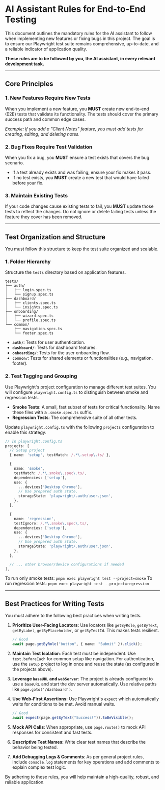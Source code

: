 # AI Assistant Rules for End-to-End Testing

This document outlines the mandatory rules for the AI assistant to follow when implementing new features or fixing bugs in this project. The goal is to ensure our Playwright test suite remains comprehensive, up-to-date, and a reliable indicator of application quality.

**These rules are to be followed by you, the AI assistant, in every relevant development task.**

---

## Core Principles

### 1. New Features Require New Tests

When you implement a new feature, you **MUST** create new end-to-end (E2E) tests that validate its functionality. The tests should cover the primary success path and common edge cases.

_Example: If you add a "Client Notes" feature, you must add tests for creating, editing, and deleting notes._

### 2. Bug Fixes Require Test Validation

When you fix a bug, you **MUST** ensure a test exists that covers the bug scenario.

- If a test already exists and was failing, ensure your fix makes it pass.
- If no test exists, you **MUST** create a new test that would have failed before your fix.

### 3. Maintain Existing Tests

If your code changes cause existing tests to fail, you **MUST** update those tests to reflect the changes. Do not ignore or delete failing tests unless the feature they cover has been removed.

---

## Test Organization and Structure

You must follow this structure to keep the test suite organized and scalable.

### 1. Folder Hierarchy

Structure the `tests` directory based on application features.

```
tests/
├── auth/
│   ├── login.spec.ts
│   └── signup.spec.ts
├── dashboard/
│   ├── clients.spec.ts
│   └── insights.spec.ts
├── onboarding/
│   ├── wizard.spec.ts
│   └── profile.spec.ts
└── common/
    ├── navigation.spec.ts
    └── footer.spec.ts
```

- **`auth/`**: Tests for user authentication.
- **`dashboard/`**: Tests for dashboard features.
- **`onboarding/`**: Tests for the user onboarding flow.
- **`common/`**: Tests for shared elements or functionalities (e.g., navigation, footer).

### 2. Test Tagging and Grouping

Use Playwright's project configuration to manage different test suites. You will configure `playwright.config.ts` to distinguish between smoke and regression tests.

- **Smoke Tests**: A small, fast subset of tests for critical functionality. Name these files with a `.smoke.spec.ts` suffix.
- **Regression Tests**: The comprehensive suite of all other tests.

Update `playwright.config.ts` with the following `projects` configuration to enable this strategy:

```typescript
// In playwright.config.ts
projects: [
  // Setup project
  { name: 'setup', testMatch: /.*\.setup\.ts/ },

  {
    name: 'smoke',
    testMatch: /.*\.smoke\.spec\.ts/,
    dependencies: ['setup'],
    use: {
      ...devices['Desktop Chrome'],
      // Use prepared auth state.
      storageState: 'playwright/.auth/user.json',
    },
  },

  {
    name: 'regression',
    testIgnore: /.*\.smoke\.spec\.ts/,
    dependencies: ['setup'],
    use: {
      ...devices['Desktop Chrome'],
      // Use prepared auth state.
      storageState: 'playwright/.auth/user.json',
    },
  },

  // ... other browser/device configurations if needed
],
```

To run only smoke tests: `pnpm exec playwright test --project=smoke`
To run regression tests: `pnpm exec playwright test --project=regression`

---

## Best Practices for Writing Tests

You must adhere to the following best practices when writing tests.

1.  **Prioritize User-Facing Locators**: Use locators like `getByRole`, `getByText`, `getByLabel`, `getByPlaceholder`, or `getByTestId`. This makes tests resilient.

    ```typescript
    // Good
    await page.getByRole("button", { name: "Submit" }).click();
    ```

2.  **Maintain Test Isolation**: Each test must be independent. Use `test.beforeEach` for common setup like navigation. For authentication, use the `setup` project to log in once and reuse the state (as configured in the projects above).

3.  **Leverage `baseURL` and `webServer`**: The project is already configured to use a `baseURL` and start the dev server automatically. Use relative paths like `page.goto('/dashboard')`.

4.  **Use Web-First Assertions**: Use Playwright's `expect` which automatically waits for conditions to be met. Avoid manual waits.

    ```typescript
    // Good
    await expect(page.getByText("Success!")).toBeVisible();
    ```

5.  **Mock API Calls**: When appropriate, use `page.route()` to mock API responses for consistent and fast tests.

6.  **Descriptive Test Names**: Write clear test names that describe the behavior being tested.

7.  **Add Debugging Logs & Comments**: As per general project rules, include `console.log` statements for key operations and add comments to explain complex test logic.

By adhering to these rules, you will help maintain a high-quality, robust, and reliable application.
